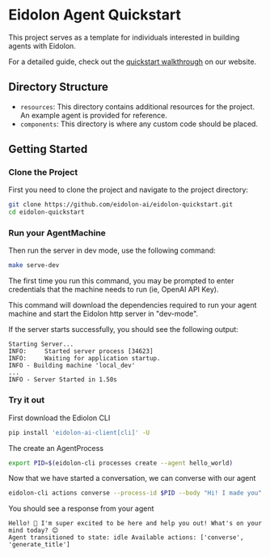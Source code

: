 # Eidolon Agent Quickstart

This project serves as a template for individuals interested in building agents with Eidolon.

For a detailed guide, check out the [quickstart walkthrough](https://www.eidolonai.com/docs/prereq/) on our website.

## Directory Structure

- `resources`: This directory contains additional resources for the project. An example agent is provided for reference.
- `components`: This directory is where any custom code should be placed.

## Getting Started

### Clone the Project

First you need to clone the project and navigate to the project directory:

```bash
git clone https://github.com/eidolon-ai/eidolon-quickstart.git
cd eidolon-quickstart
```

### Run your AgentMachine

Then run the server in dev mode, use the following command:

```bash
make serve-dev
```

The first time you run this command, you may be prompted to enter credentials that the machine needs
to run (ie, OpenAI API Key).

This command will download the dependencies required to run your agent machine and start the Eidolon http server in
"dev-mode".

If the server starts successfully, you should see the following output:
```
Starting Server...
INFO:     Started server process [34623]
INFO:     Waiting for application startup.
INFO - Building machine 'local_dev'
...
INFO - Server Started in 1.50s
```

### Try it out
First download the Ediolon CLI
```bash
pip install 'eidolon-ai-client[cli]' -U
```

The create an AgentProcess
```bash
export PID=$(eidolon-cli processes create --agent hello_world)
```

Now that we have started a conversation, we can converse with our agent
```bash
eidolon-cli actions converse --process-id $PID --body "Hi! I made you"
```

You should see a response from your agent
```
Hello! 🎉 I'm super excited to be here and help you out! What's on your mind today? 😊
Agent transitioned to state: idle Available actions: ['converse', 'generate_title']
```
